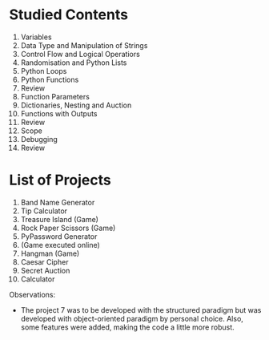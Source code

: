# Studied Contents

1. Variables
2. Data Type and Manipulation of Strings
3. Control Flow and Logical Operatiors
4. Randomisation and Python Lists
5. Python Loops
6. Python Functions
7. Review
8. Function Parameters
9. Dictionaries, Nesting and Auction
10. Functions with Outputs
11. Review
12. Scope
13. Debugging
14. Review

# List of Projects

1. Band Name Generator
2. Tip Calculator
3. Treasure Island (Game)
4. Rock Paper Scissors (Game)
5. PyPassword Generator
6. (Game executed online)
7. Hangman (Game)
8. Caesar Cipher
9. Secret Auction
10. Calculator

Observations:
- The project 7 was to be developed with the structured paradigm but was developed with object-oriented paradigm by personal choice. Also, some features were added, making the code a little more robust.
